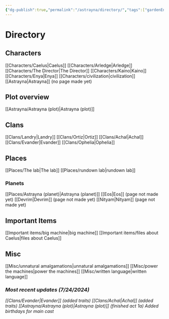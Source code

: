 ```yaml
---
{"dg-publish":true,"permalink":"/astrayna/directory/","tags":["gardenEntry"]}
---
```


# Directory
## Characters
[[Characters/Caelus\|Caelus]]
[[Characters/Arledge\|Arledge]]
[[Characters/The Director\|The Director]]
[[Characters/Kaino\|Kaino]]
[[Characters/Enya\|Enya]]
[[Characters/civilization\|civilization]]
[[Astrayna\|Astrayna]] (no page made yet)
## Plot overview
[[Astrayna/Astrayna (plot)\|Astrayna (plot)]]
## Clans
[[Clans/Landry\|Landry]]
[[Clans/Ortiz\|Ortiz]]
[[Clans/Achal\|Achal]]
[[Clans/Evander\|Evander]]
[[Clans/Ophelia\|Ophelia]]
## Places
[[Places/The lab\|The lab]]
[[Places/rundown lab\|rundown lab]]
### Planets
[[Places/Astrayna (planet)\|Astrayna (planet)]]
[[Eos\|Eos]] (page not made yet)
[[Devrim\|Devrim]] (page not made yet)
[[Nityam\|Nityam]] (page not made yet)
## Important Items
[[Important items/big machine\|big machine]]
[[Important items/files about Caelus\|files about Caelus]]
## Misc
[[Misc/unnatural amalgamations\|unnatural amalgamations]]
[[Misc/power the machines\|power the machines]]
[[Misc/written language\|written language]]

### *Most recent updates (7/24/2024)*
*[[Clans/Evander\|Evander]] (added traits)
[[Clans/Achal\|Achal]] (added traits)
[[Astrayna/Astrayna (plot)\|Astrayna (plot)]] (finished act 1a)
Added birthdays for main cast*